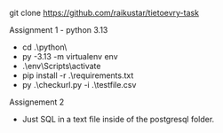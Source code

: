 

git clone https://github.com/raikustar/tietoevry-task

Assignment 1 - python 3.13 

* cd .\python\
* py -3.13 -m virtualenv env
* .\env\Scripts\activate
* pip install -r .\requirements.txt
* py .\checkurl.py -i .\testfile.csv

Assignement 2

* Just SQL in a text file inside of the postgresql folder.

